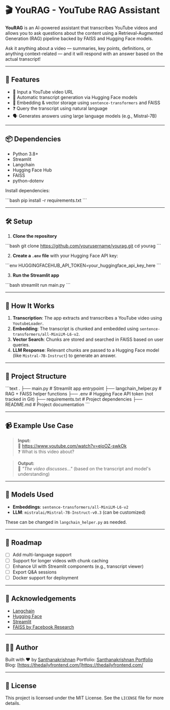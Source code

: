 # 🎬 YouRAG - YouTube RAG Assistant

**YouRAG** is an AI-powered assistant that transcribes YouTube videos and allows you to ask questions about the content using a Retrieval-Augmented Generation (RAG) pipeline backed by FAISS and Hugging Face models.

Ask it anything about a video — summaries, key points, definitions, or anything context-related — and it will respond with an answer based on the actual transcript!

---

## 🚀 Features

- 🔗 Input a YouTube video URL
- 📜 Automatic transcript generation via Hugging Face models
- 🧠 Embedding & vector storage using `sentence-transformers` and FAISS
- ❓ Query the transcript using natural language
- 🗣️ Generates answers using large language models (e.g., Mistral-7B)

---

## 📦 Dependencies

- Python 3.8+
- Streamlit
- Langchain
- Hugging Face Hub
- FAISS
- python-dotenv

Install dependencies:

\`\`\`bash
pip install -r requirements.txt
\`\`\`

---

## 🛠️ Setup

1. **Clone the repository**

\`\`\`bash
git clone https://github.com/yourusername/yourag.git
cd yourag
\`\`\`

2. **Create a `.env` file** with your Hugging Face API key:

\`\`\`env
HUGGINGFACEHUB_API_TOKEN=your_huggingface_api_key_here
\`\`\`

3. **Run the Streamlit app**

\`\`\`bash
streamlit run main.py
\`\`\`

---

## 🧠 How It Works

1. **Transcription**: The app extracts and transcribes a YouTube video using `YoutubeLoader`.
2. **Embedding**: The transcript is chunked and embedded using `sentence-transformers/all-MiniLM-L6-v2`.
3. **Vector Search**: Chunks are stored and searched in FAISS based on user queries.
4. **LLM Response**: Relevant chunks are passed to a Hugging Face model (like `Mistral-7B-Instruct`) to generate an answer.

---

## 📂 Project Structure

\`\`\`text
.
├── main.py                  # Streamlit app entrypoint
├── langchain_helper.py     # RAG + FAISS helper functions
├── .env                    # Hugging Face API token (not tracked in Git)
├── requirements.txt        # Project dependencies
├── README.md               # Project documentation
\`\`\`

---

## 📹 Example Use Case

> **Input:**  
> 🔗 https://www.youtube.com/watch?v=ejoOZ-swkOk  
> ❓ What is this video about?

> **Output:**  
> 📜 *"The video discusses..."* (based on the transcript and model's understanding)

---

## 🧪 Models Used

- **Embeddings**: `sentence-transformers/all-MiniLM-L6-v2`
- **LLM**: `mistralai/Mistral-7B-Instruct-v0.3` (can be customized)

These can be changed in `langchain_helper.py` as needed.

---

## 📌 Roadmap

- [ ] Add multi-language support
- [ ] Support for longer videos with chunk caching
- [ ] Enhance UI with Streamlit components (e.g., transcript viewer)
- [ ] Export Q&A sessions
- [ ] Docker support for deployment

---

## 🙌 Acknowledgements

- [Langchain](https://github.com/langchain-ai/langchain)
- [Hugging Face](https://huggingface.co)
- [Streamlit](https://streamlit.io)
- [FAISS by Facebook Research](https://github.com/facebookresearch/faiss)

---

## 🧑‍💻 Author

Built with ❤️ by [Santhanakrishnan](https://github.com/santhanakrishnanstark)
Portfolio: [Santhanakrishnan Portfolio](https://sandykrish.netlify.app/)
Blog: [https://thedailyfrontend.com/]https://thedailyfrontend.com/

---

## 📜 License

This project is licensed under the MIT License. See the `LICENSE` file for more details.
